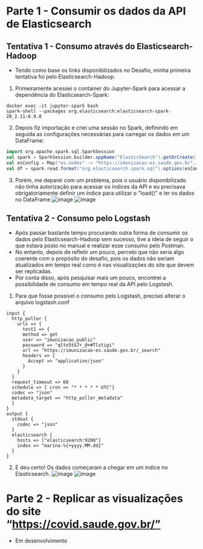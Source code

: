 # Parte 1 - Consumir os dados da API de Elasticsearch
## Tentativa 1 - Consumo através do Elasticsearch-Hadoop
- Tendo como base os links disponibilizados no Desafio, minha primeira tentativa foi pelo Elasticsearch-Hadoop.
1. Primeiramente acessei o container do Jupyter-Spark para acessar a dependência do Elasticsearch-Spark:
```
docker exec -it jupyter-spark bash
spark-shell --packages org.elasticsearch:elasticsearch-spark-20_2.11:8.9.0
```
2. Depois fiz importação e criei uma sessão no Spark, definindo em seguida as configurações necessárias para carregar os dados em um DataFrame:
```scala
import org.apache.spark.sql.SparkSession
val spark = SparkSession.builder.appName("ElasticSearch").getOrCreate()
val esConfig = Map("es.nodes" -> "https://imunizacao-es.saude.gov.br", "es.net.http.auth.user" -> "imunizacao_public", "es.net.http.auth.pass" -> "qlto5t&7r_@+#Tlstigi", "es.resource.read" -> "desc-imunizacao-v5", "es.nodes.wan.only" -> "true", "es.port" -> "443")
val df = spark.read.format("org.elasticsearch.spark.sql").options(esConfig).load()
```
3. Porém, me deparei com um problema, pois o usuário disponibilizado não tinha autorização para acessar os índices da API e eu precisava obrigatoriamente definir um índice para utilizar o "load()" e ler os dados no DataFrame
![image](https://github.com/Marinaafc/desafio-semantix/assets/107056644/5061468e-e658-4315-9f95-283201100aed)
![image](https://github.com/Marinaafc/desafio-semantix/assets/107056644/5606c120-0dcf-49bf-9836-442265fd33ff)


## Tentativa 2 - Consumo pelo Logstash
- Após passar bastante tempo procurando outra forma de consumir os dados pelo Elasticsearch-Hadoop sem sucesso, tive a ideia de seguir o que estava posto no manual e realizar esse consumo pelo Postman.
- No entanto, depois de refletir um pouco, percebi que não seria algo coerente com o propósito do desafio, pois os dados não seriam atualizados em tempo real como é nas visualizações do site que devem ser replicadas.
- Por conta disso, após pesquisar mais um pouco, encontrei a possibilidade de consumo em tempo real da API pelo Logstash.
1. Para que fosse possível o consumo pelo Logstash, precisei alterar o arquivo logstash.conf
```
input {
  http_poller {
    urls => {
      test1 => {
      method => get
      user => "imunizacao_public"
      password => "qlto5t&7r_@+#Tlstigi"
      url => "https://imunizacao-es.saude.gov.br/_search"
      headers => {
        Accept => "application/json"
      }
    }
  }
  request_timeout => 60
  schedule => { cron => "* * * * * UTC"}
  codec => "json"
  metadata_target => "http_poller_metadata"
  }
}
output {
  stdout {
    codec => "json"
  }
  elasticsearch {
    hosts => ["elasticsearch:9200"]
    index => "marina-%{+yyyy.MM.dd}"
  }
}
```
2. E deu certo! Os dados começaram a chegar em um índice no Elasticsearch.
![image](https://github.com/Marinaafc/desafio-semantix/assets/107056644/141a1681-1620-49f4-9c63-1d0d5c23b33f)
![image](https://github.com/Marinaafc/desafio-semantix/assets/107056644/977dfcc0-b87d-4f9f-9a23-f3476c17457b)



# Parte 2 - Replicar as visualizações do site “https://covid.saude.gov.br/”
- Em desenvolvimento
